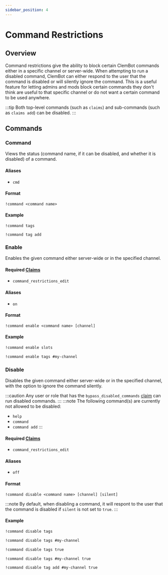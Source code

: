 ```yaml
---
sidebar_position: 4
---
```


# Command Restrictions

## Overview

Command restrictions give the ability to block certain ClemBot commands either in a specific channel or server-wide.
When attempting to run a disabled command, ClemBot can either respond to the user that the command is disabled or will silently ignore the command.
This is a useful feature for letting admins and mods block certain commands they don't think are useful to that specific channel or do not want a certain command to be used anywhere.

:::tip
Both top-level commands (such as `claims`) and sub-commands (such as `claims add`) can be disabled.
:::

## Commands

### Command

Views the status (command name, if it can be disabled, and whether it is disabled) of a command.

#### Aliases
- `cmd`

#### Format

```
!command <command name>
```

#### Example

```
!command tags
```

```
!command tag add
```

### Enable

Enables the given command either server-wide or in the specified channel.

#### Required [Claims](./Claims.md)
- `command_restrictions_edit`

#### Aliases
- `on`

#### Format

```
!command enable <command name> [channel]
```

#### Example

```txt title="Enable a command server-wide"
!command enable slots
```

```txt title="Enable a command in a specific channel"
!command enable tags #my-channel
```

### Disable

Disables the given command either server-wide or in the specified channel, with the option to ignore the command silently.

:::caution
Any user or role that has the `bypass_disabled_commands` [claim](./Claims.md) can run disabled commands.
:::
:::note
The following command(s) are currently not allowed to be disabled:
- `help`
- `command`
- `command add`
:::

#### Required [Claims](./Claims.md)
- `command_restrictions_edit`

#### Aliases
- `off`

#### Format

```
!command disable <command name> [channel] [silent]
```

:::note
By default, when disabling a command, it will respont to the user that the command is disabled if `silent` is not set to `true`.
:::

#### Example

```txt title="Disable a command server-wide"
!command disable tags
```

```txt title="Disable a command in a specific channel"
!command disable tags #my-channel
```

```txt title="Disable a command server-wide, silently"
!command disable tags true
```

```txt title="Disable a command in a specific channel, silently"
!command disable tags #my-channel true
```

```txt title="Disable a sub-command in a specific channel, silently"
!command disable tag add #my-channel true
```
